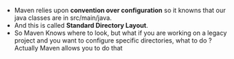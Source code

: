 - Maven relies upon **convention over configuration** so it knowns that our java classes are in src/main/java.
- And this is called **Standard Directory Layout**.
- So Maven Knows where to look, but what if you are working on a legacy project and you want to configure specific directories, what to do ?
  Actually Maven allows you to do that